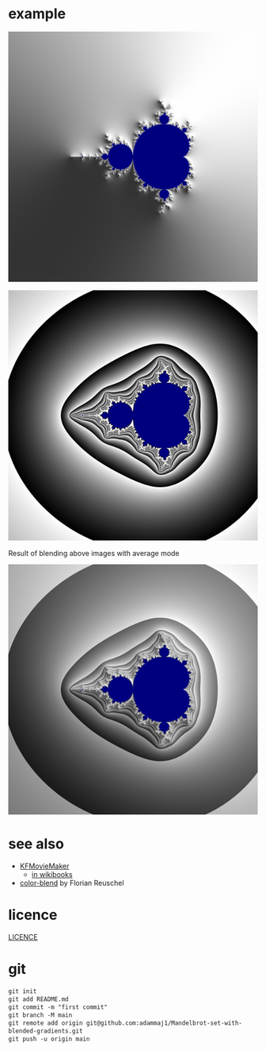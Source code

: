 

# example

![](./images/normal.png)  

![](./images/step_linear.png)  


Result of blending above images with average mode  

![](./images/average.png)  


# see also
* [KFMovieMaker](https://www.maths.town/after-effects-plugins/kfmoviemaker/kfmoviemaker-download-and-installation)
  * [in wikibooks](https://en.wikibooks.org/wiki/Fractals/kallesfraktaler#KFMovieMaker)
* [color-blend](https://github.com/loilo/color-blend) by Florian Reuschel



# licence
[LICENCE](LICENCE)


# git
```git
git init
git add README.md
git commit -m "first commit"
git branch -M main
git remote add origin git@github.com:adammaj1/Mandelbrot-set-with-blended-gradients.git
git push -u origin main
```
